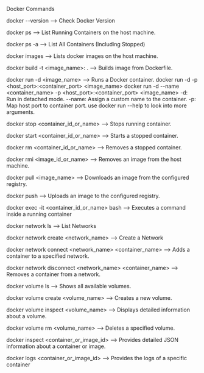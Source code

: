 Docker Commands

docker --version --> Check Docker Version

docker ps --> List Running Containers on the host machine.

docker ps -a --> List All Containers (Including Stopped)

docker images --> Lists docker images on the host machine.

docker build -t <image_name>:<tag> . --> Builds image from Dockerfile.

docker run -d <image_name> --> Runs a Docker container.
    docker run -d -p <host_port>:<container_port> <image_name> 
    docker run -d --name <container_name> -p <host_port>:<container_port> <image_name>
    -d: Run in detached mode.
    --name: Assign a custom name to the container.
    -p: Map host port to container port.
    use docker run --help to look into more arguments.

docker stop <container_id_or_name> --> Stops running container.

docker start <container_id_or_name> --> Starts a stopped container.

docker rm <container_id_or_name> --> Removes a stopped container.

docker rmi <image_id_or_name> --> Removes an image from the host machine.

docker pull <image_name> --> Downloads an image from the configured registry.

docker push --> Uploads an image to the configured registry.

docker exec -it <container_id_or_name> bash --> Executes a command inside a running container

docker network ls --> List Networks

docker network create <network_name> --> Create a Network

docker network connect <network_name> <container_name> --> Adds a container to a specified network.

docker network disconnect <network_name> <container_name> --> Removes a container from a network.

docker volume ls --> Shows all available volumes.

docker volume create <volume_name> --> Creates a new volume.

docker volume inspect <volume_name> --> Displays detailed information about a volume.

docker volume rm <volume_name> --> Deletes a specified volume.

docker inspect <container_or_image_id> --> Provides detailed JSON information about a container or image.

docker logs <container_or_image_id> --> Provides the logs of a specific container